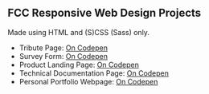 ## FCC Responsive Web Design Projects

Made using HTML and (S)CSS (Sass) only.

- Tribute Page: <a href="https://codepen.io/j-v-a/full/yjwKKR">On Codepen</a>
- Survey Form: <a href="https://codepen.io/j-v-a/full/MXOpGL/">On Codepen</a>
- Product Landing Page: <a href="https://codepen.io/j-v-a/full/NzwVym/">On Codepen</a>
- Technical Documentation Page: <a href="https://codepen.io/j-v-a/full/xabgWK/">On Codepen</a>
- Personal Portfolio Webpage: <a href="https://codepen.io/j-v-a/full/OZJWLR/">On Codepen</a>
